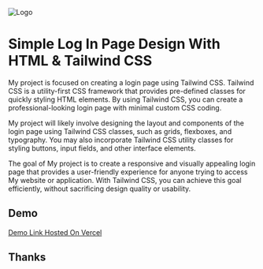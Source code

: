 
![Logo](https://html-login-tw-ojan.vercel.app/assets/logo-1ce33ac1.svg)


# Simple Log In Page Design With HTML & Tailwind CSS

My project is focused on creating a login page using Tailwind CSS. Tailwind CSS is a utility-first CSS framework that provides pre-defined classes for quickly styling HTML elements. By using Tailwind CSS, you can create a professional-looking login page with minimal custom CSS coding.

My project will likely involve designing the layout and components of the login page using Tailwind CSS classes, such as grids, flexboxes, and typography. You may also incorporate Tailwind CSS utility classes for styling buttons, input fields, and other interface elements.

The goal of My project is to create a responsive and visually appealing login page that provides a user-friendly experience for anyone trying to access My website or application. With Tailwind CSS, you can achieve this goal efficiently, without sacrificing design quality or usability.


## Demo

[Demo Link Hosted On Vercel](https://html-login-tw-ojan.vercel.app/)


## Thanks
